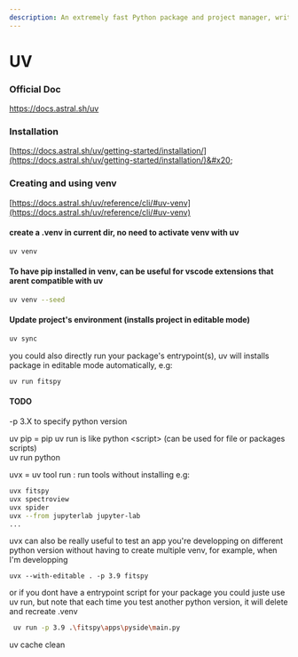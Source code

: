 ```yaml
---
description: An extremely fast Python package and project manager, written in Rust.
---
```


# UV

### Official Doc

[https://docs.astral.sh/uv ](https://docs.astral.sh/uv)

### Installation

[https://docs.astral.sh/uv/getting-started/installation/](https://docs.astral.sh/uv/getting-started/installation/)&#x20;

### Creating and using venv

[https://docs.astral.sh/uv/reference/cli/#uv-venv](https://docs.astral.sh/uv/reference/cli/#uv-venv)

#### create a .venv in current dir, no need to activate venv with uv

```bash
uv venv
```

#### To have pip installed in venv, can be useful for vscode extensions that arent compatible with uv

```bash
uv venv --seed
```

#### Update project's environment (installs project in editable mode)

```bash
uv sync
```

you could also directly run your package's entrypoint(s), uv will installs package in editable mode automatically, e.g:

```bash
uv run fitspy
```



#### TODO

-p 3.X to specify python version

uv pip = pip uv run is like python \<script> (can be used for file or packages scripts)\
uv run python

uvx = uv tool run : run tools without installing e.g:

```bash
uvx fitspy
uvx spectroview
uvx spider
uvx --from jupyterlab jupyter-lab
...
```

uvx can also be really useful to test an app you're developping on different python version without having to create multiple venv, for example, when I'm developping&#x20;

```
uvx --with-editable . -p 3.9 fitspy
```

or if you dont have a entrypoint script for your package you could juste use uv run, but note that each time you test another python version, it will delete and recreate .venv

```bash
 uv run -p 3.9 .\fitspy\apps\pyside\main.py
```



uv cache clean
